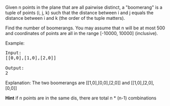 Given n points in the plane that are all pairwise distinct, a "boomerang" is a tuple of points (i, j, k) such that the distance between i and j equals the distance between i and k (the order of the tuple matters).

Find the number of boomerangs. You may assume that n will be at most 500 and coordinates of points are all in the range [-10000, 10000] (inclusive).

Example:
<pre>
Input:
[[0,0],[1,0],[2,0]]

Output:
2
</pre>
Explanation:
The two boomerangs are [[1,0],[0,0],[2,0]] and [[1,0],[2,0],[0,0]]
  
**Hint**
if n points are in the same dis, there are total n * (n-1) combinations
